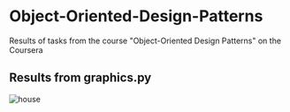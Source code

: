 # Object-Oriented-Design-Patterns

Results of tasks from the course "Object-Oriented Design Patterns" on the Coursera

## Results from graphics.py
![house](https://user-images.githubusercontent.com/43314418/128162375-cb16bcf3-0c44-4b65-bbd1-61e5afeef2ea.png)
